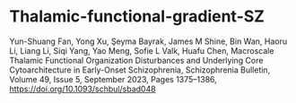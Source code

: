 # Thalamic-functional-gradient-SZ
Yun-Shuang Fan, Yong Xu, Şeyma Bayrak, James M Shine, Bin Wan, Haoru Li, Liang Li, Siqi Yang, Yao Meng, Sofie L Valk, Huafu Chen, Macroscale Thalamic Functional Organization Disturbances and Underlying Core Cytoarchitecture in Early-Onset Schizophrenia, Schizophrenia Bulletin, Volume 49, Issue 5, September 2023, Pages 1375–1386, https://doi.org/10.1093/schbul/sbad048
